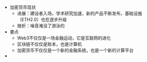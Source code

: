 - 加密货币现状
	- 进展：建设者入场，学术研究加速，新的产品不断发布，基础设施（ETH2.0）也在逐步升级
	- 挫折：噪音淹没了游泳的
- 要点
	- Web3不仅仅是一场金融运动，它是互联网的进化
	- 区块链不仅仅是账本，也是计算机
	- 加密货币不仅仅是一个新的金融系统，也是一个新的计算平台
-